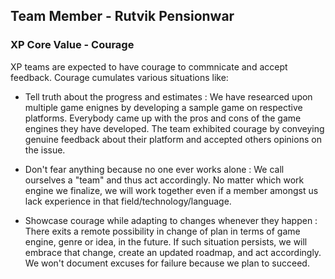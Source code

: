 ## Team Member - Rutvik Pensionwar


### XP Core Value - Courage

XP teams are expected to have courage to commnicate and accept feedback. Courage cumulates various situations like:

* Tell truth about the progress and estimates : We have researced upon multiple game enignes by developing a sample game on respective platforms. Everybody came up with the pros and cons of the game engines they have developed. The team exhibited courage by conveying genuine feedback about their platform and accepted others opinions on the issue.

* Don't fear anything because no one ever works alone : We call ourselves a "team" and thus act accordingly. No matter which work engine we finalize, we will work together even if a member amongst us lack experience in that field/technology/language.

* Showcase courage while adapting to changes whenever they happen : There exits a remote possibility in change of plan in terms of game engine, genre or idea, in the future. If such situation persists, we will embrace that change, create an updated roadmap, and act accordingly. We won't document excuses for failure because we plan to succeed.

